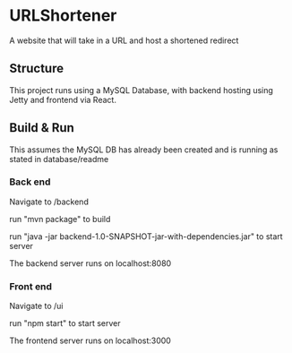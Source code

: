 # URLShortener 

A website that will take in a URL and host a shortened redirect 

## Structure
This project runs using a MySQL Database, with backend hosting using Jetty and frontend via React.

## Build & Run
This assumes the MySQL DB has already been created and is running as stated in database/readme

### Back end
Navigate to /backend

run "mvn package" to build

run "java -jar backend-1.0-SNAPSHOT-jar-with-dependencies.jar" to start server

The backend server runs on localhost:8080

### Front end
Navigate to /ui

run "npm start" to start server

The frontend server runs on localhost:3000
